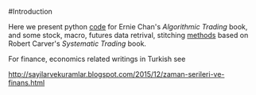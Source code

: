 #Introduction

Here we present python [code](book/README.md) for Ernie Chan's
*Algorithmic Trading* book, and some stock, macro, futures data
retrival, stitching [methods](data/README.md) based on Robert Carver's
*Systematic Trading* book.

For finance, economics related writings in Turkish see

http://sayilarvekuramlar.blogspot.com/2015/12/zaman-serileri-ve-finans.html




